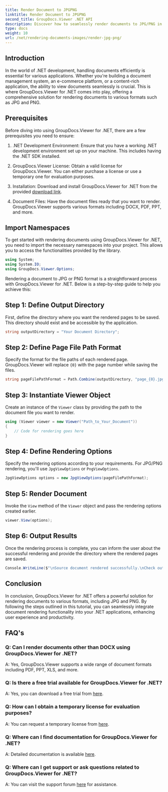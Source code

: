 ```yaml
---
title: Render Document to JPGPNG
linktitle: Render Document to JPGPNG
second_title: GroupDocs.Viewer .NET API
description: Discover how to seamlessly render documents to JPG/PNG in .NET using GroupDocs.Viewer for enhanced user experience and productivity.
type: docs
weight: 10
url: /net/rendering-documents-images/render-jpg-png/
---
```

## Introduction

In the world of .NET development, handling documents efficiently is essential for various applications. Whether you're building a document management system, an e-commerce platform, or a content-rich application, the ability to view documents seamlessly is crucial. This is where GroupDocs.Viewer for .NET comes into play, offering a comprehensive solution for rendering documents to various formats such as JPG and PNG.

## Prerequisites

Before diving into using GroupDocs.Viewer for .NET, there are a few prerequisites you need to ensure:

1. .NET Development Environment: Ensure that you have a working .NET development environment set up on your machine. This includes having the .NET SDK installed.

2. GroupDocs.Viewer License: Obtain a valid license for GroupDocs.Viewer. You can either purchase a license or use a temporary one for evaluation purposes.

3. Installation: Download and install GroupDocs.Viewer for .NET from the provided [download link](https://releases.groupdocs.com/viewer/net/).

4. Document Files: Have the document files ready that you want to render. GroupDocs.Viewer supports various formats including DOCX, PDF, PPT, and more.

## Import Namespaces

To get started with rendering documents using GroupDocs.Viewer for .NET, you need to import the necessary namespaces into your project. This allows you to access the functionalities provided by the library.

```csharp
using System;
using System.IO;
using GroupDocs.Viewer.Options;
```

Rendering a document to JPG or PNG format is a straightforward process with GroupDocs.Viewer for .NET. Below is a step-by-step guide to help you achieve this:

## Step 1: Define Output Directory

First, define the directory where you want the rendered pages to be saved. This directory should exist and be accessible by the application.

```csharp
string outputDirectory = "Your Document Directory";
```

## Step 2: Define Page File Path Format

Specify the format for the file paths of each rendered page. GroupDocs.Viewer will replace `{0}` with the page number while saving the files.

```csharp
string pageFilePathFormat = Path.Combine(outputDirectory, "page_{0}.jpg");
```

## Step 3: Instantiate Viewer Object

Create an instance of the `Viewer` class by providing the path to the document file you want to render.

```csharp
using (Viewer viewer = new Viewer("Path_to_Your_Document"))
{
    // Code for rendering goes here
}
```

## Step 4: Define Rendering Options

Specify the rendering options according to your requirements. For JPG/PNG rendering, you'll use `JpgViewOptions` or `PngViewOptions`.

```csharp
JpgViewOptions options = new JpgViewOptions(pageFilePathFormat);
```

## Step 5: Render Document

Invoke the `View` method of the `Viewer` object and pass the rendering options created earlier.

```csharp
viewer.View(options);
```

## Step 6: Output Results

Once the rendering process is complete, you can inform the user about the successful rendering and provide the directory where the rendered pages are saved.

```csharp
Console.WriteLine($"\nSource document rendered successfully.\nCheck output in {outputDirectory}.");
```

## Conclusion

In conclusion, GroupDocs.Viewer for .NET offers a powerful solution for rendering documents to various formats, including JPG and PNG. By following the steps outlined in this tutorial, you can seamlessly integrate document rendering functionality into your .NET applications, enhancing user experience and productivity.

## FAQ's

### Q: Can I render documents other than DOCX using GroupDocs.Viewer for .NET?

A: Yes, GroupDocs.Viewer supports a wide range of document formats including PDF, PPT, XLS, and more.

### Q: Is there a free trial available for GroupDocs.Viewer for .NET?

A: Yes, you can download a free trial from [here](https://releases.groupdocs.com/).

### Q: How can I obtain a temporary license for evaluation purposes?

A: You can request a temporary license from [here](https://purchase.groupdocs.com/temporary-license/).

### Q: Where can I find documentation for GroupDocs.Viewer for .NET?

A: Detailed documentation is available [here](https://reference.groupdocs.com/viewer/net/).

### Q: Where can I get support or ask questions related to GroupDocs.Viewer for .NET?

A: You can visit the support forum [here](https://forum.groupdocs.com/c/viewer/9) for assistance.
